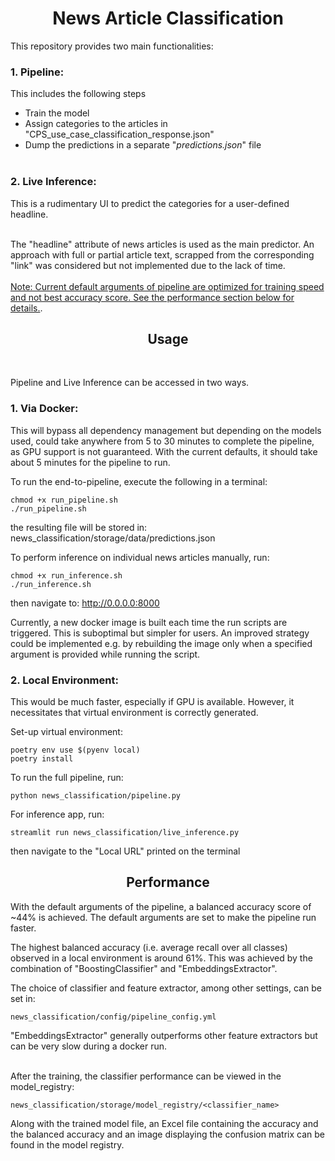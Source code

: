 # <center> News Article Classification


This repository provides two main functionalities:
### 1. Pipeline: 
   This includes the following steps
   - Train the model 
   - Assign categories to the articles in "CPS_use_case_classification_response.json"
   - Dump the predictions in a separate "*predictions.json*" file <br> <br>

### 2. Live Inference: 
This is a rudimentary UI to predict the categories for a user-defined headline.
<br>
<br>

The "headline" attribute of news articles is used as the main predictor. An approach with full or partial article text, scrapped from the corresponding "link" was considered but not implemented due to the lack of time.
<br>
<br>
<ins>Note: Current default arguments of pipeline are optimized for training speed and not best accuracy score. See the performance section below for details.</ins>.

## <center> Usage 
<br>

Pipeline and Live Inference can be accessed in two ways.
### 1. Via Docker:
This will bypass all dependency management but depending on the models used, could take anywhere from 5 to 30 minutes to complete the pipeline, as GPU support is not guaranteed.
With the current defaults, it should take about 5 minutes for the pipeline to run.


To run the end-to-pipeline, execute the following in a terminal:
```
chmod +x run_pipeline.sh
./run_pipeline.sh
```

the resulting file will be stored in: news_classification/storage/data/predictions.json <br>
  
To perform inference on individual news articles manually, run:
```
chmod +x run_inference.sh
./run_inference.sh
```
then navigate to: http://0.0.0.0:8000

Currently, a new docker image is built each time the run scripts are triggered. This is suboptimal but simpler for users. An improved strategy could be implemented e.g. by rebuilding the image only when a specified argument is provided while running the script.


### 2. Local Environment:
This  would be much faster, especially if GPU is available. However, it necessitates that virtual environment is correctly generated.

Set-up virtual environment:

  ```
  poetry env use $(pyenv local)
  poetry install
  ```


To run the full pipeline, run:
  ```
  python news_classification/pipeline.py
  ```
For inference app, run:
   ```
   streamlit run news_classification/live_inference.py
   ```
then navigate to the "Local URL" printed on the terminal 


## <center> Performance

With the default arguments of the pipeline, a balanced accuracy score of ~44% is achieved. The default arguments are set to make the pipeline run faster. <br>

The highest balanced accuracy (i.e. average recall over all classes) observed in a local environment is around 61%. This was achieved by the combination of "BoostingClassifier" and "EmbeddingsExtractor". <br>

The choice of classifier and feature extractor, among other settings, can be set in: <br>
  ```
  news_classification/config/pipeline_config.yml
  ```
"EmbeddingsExtractor" generally outperforms other feature extractors but can be very slow during a docker run. <br>
<br>

After the training, the classifier performance can be viewed in the model_registry:
  ```
  news_classification/storage/model_registry/<classifier_name>
  ```
Along with the trained model file, an Excel file containing the accuracy and the balanced accuracy and an image displaying the 
confusion matrix can be found in the model registry.
